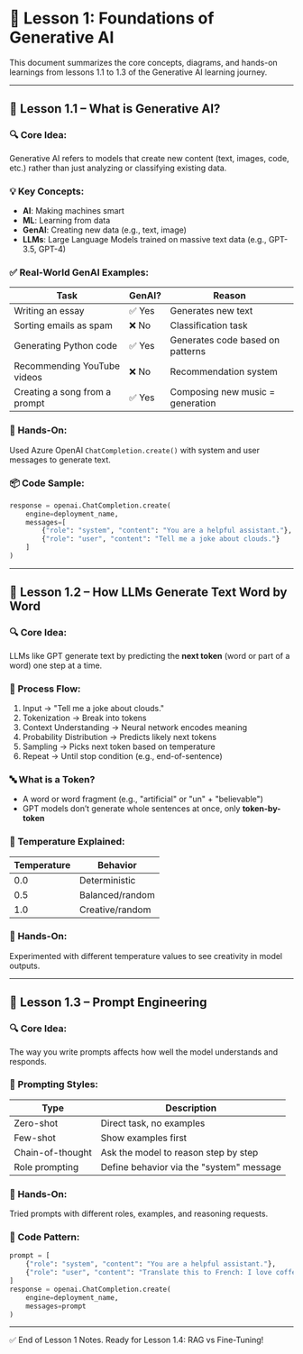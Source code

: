 # 🧠 Lesson 1: Foundations of Generative AI

This document summarizes the core concepts, diagrams, and hands-on learnings from lessons 1.1 to 1.3 of the Generative AI learning journey.

---

## 📘 Lesson 1.1 – What is Generative AI?

### 🔍 Core Idea:

Generative AI refers to models that create new content (text, images, code, etc.) rather than just analyzing or classifying existing data.

### 💡 Key Concepts:

* **AI**: Making machines smart
* **ML**: Learning from data
* **GenAI**: Creating new data (e.g., text, image)
* **LLMs**: Large Language Models trained on massive text data (e.g., GPT-3.5, GPT-4)

### ✅ Real-World GenAI Examples:

| Task                          | GenAI? | Reason                           |
| ----------------------------- | ------ | -------------------------------- |
| Writing an essay              | ✅ Yes  | Generates new text               |
| Sorting emails as spam        | ❌ No   | Classification task              |
| Generating Python code        | ✅ Yes  | Generates code based on patterns |
| Recommending YouTube videos   | ❌ No   | Recommendation system            |
| Creating a song from a prompt | ✅ Yes  | Composing new music = generation |

### 🔨 Hands-On:

Used Azure OpenAI `ChatCompletion.create()` with system and user messages to generate text.

### 📦 Code Sample:

```python
response = openai.ChatCompletion.create(
    engine=deployment_name,
    messages=[
        {"role": "system", "content": "You are a helpful assistant."},
        {"role": "user", "content": "Tell me a joke about clouds."}
    ]
)
```

---

## 📘 Lesson 1.2 – How LLMs Generate Text Word by Word

### 🔍 Core Idea:

LLMs like GPT generate text by predicting the **next token** (word or part of a word) one step at a time.

### 🔁 Process Flow:

1. Input → "Tell me a joke about clouds."
2. Tokenization → Break into tokens
3. Context Understanding → Neural network encodes meaning
4. Probability Distribution → Predicts likely next tokens
5. Sampling → Picks next token based on temperature
6. Repeat → Until stop condition (e.g., end-of-sentence)

### 🔤 What is a Token?

* A word or word fragment (e.g., "artificial" or "un" + "believable")
* GPT models don’t generate whole sentences at once, only **token-by-token**

### 🔧 Temperature Explained:

| Temperature | Behavior        |
| ----------- | --------------- |
| 0.0         | Deterministic   |
| 0.5         | Balanced/random |
| 1.0         | Creative/random |

### 🔨 Hands-On:

Experimented with different temperature values to see creativity in model outputs.

---

## 📘 Lesson 1.3 – Prompt Engineering

### 🔍 Core Idea:

The way you write prompts affects how well the model understands and responds.

### 🔑 Prompting Styles:

| Type             | Description                              |
| ---------------- | ---------------------------------------- |
| Zero-shot        | Direct task, no examples                 |
| Few-shot         | Show examples first                      |
| Chain-of-thought | Ask the model to reason step by step     |
| Role prompting   | Define behavior via the "system" message |

### 🔨 Hands-On:

Tried prompts with different roles, examples, and reasoning requests.

### 🔧 Code Pattern:

```python
prompt = [
    {"role": "system", "content": "You are a helpful assistant."},
    {"role": "user", "content": "Translate this to French: I love coffee."}
]
response = openai.ChatCompletion.create(
    engine=deployment_name,
    messages=prompt
)
```

---

✅ End of Lesson 1 Notes. Ready for Lesson 1.4: RAG vs Fine-Tuning!
